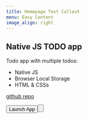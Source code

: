 ```yaml
---
title: Homepage Text Callout
menu: Easy Content
image_align: right
---
```


## Native JS TODO app

Todo app with multiple todos:

- Native JS
- Browser Local Storage
- HTML & CSSs

[github repo](https://github.com/soltonbaev/native-js-todo-app)

<a href="https://soltonbaev.com/projects/native-js-todo-app"><button class="btn">Launch App<button></a>
